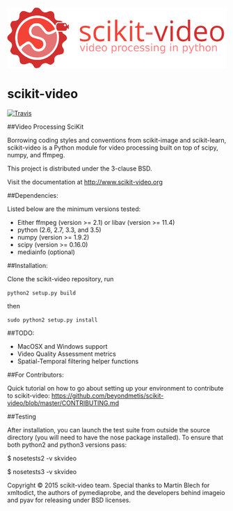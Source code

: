 
![scikit-video logo](doc/images/scikit-video.png)


scikit-video
============

[![Travis](https://api.travis-ci.org/scikit-video/scikit-video.png?branch=master)](https://travis-ci.org/scikit-video/scikit-video)

##Video Processing SciKit

Borrowing coding styles and conventions from scikit-image and scikit-learn,
scikit-video is a Python module for video processing built on top of 
scipy, numpy, and ffmpeg.

This project is distributed under the 3-clause BSD.

Visit the documentation at http://www.scikit-video.org

##Dependencies:

Listed below are the minimum versions tested:

- Either ffmpeg (version >= 2.1) or libav (version >= 11.4)
- python (2.6, 2.7, 3.3, and 3.5)
- numpy (version >= 1.9.2)
- scipy (version >= 0.16.0)
- mediainfo (optional)

##Installation:

Clone the scikit-video repository, run

`python2 setup.py build`

then 

`sudo python2 setup.py install`

##TODO:
- MacOSX and Windows support
- Video Quality Assessment metrics
- Spatial-Temporal filtering helper functions


##For Contributors:

Quick tutorial on how to go about setting up your environment to contribute to scikit-video: https://github.com/beyondmetis/scikit-video/blob/master/CONTRIBUTING.md

##Testing

After installation, you can launch the test suite from outside the source directory (you will need to have the nose package installed). To ensure that both python2 and python3 versions pass:

$ nosetests2 -v skvideo

$ nosetests3 -v skvideo

Copyright &copy; 2015 scikit-video team. Special thanks to Martín Blech for xmltodict, the authors of pymediaprobe, and the developers behind imageio and pyav for releasing under BSD licenses.
